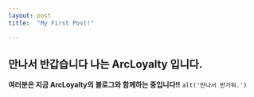 ```yaml
---
layout: post
title:  "My First Post!"

---
```


## 만나서 반갑습니다 나는 ArcLoyalty 입니다.
**여러분은 지금 ArcLoyalty의 블로그와 함께하는 중입니다!!**
`alt('만나서 반가워.')`